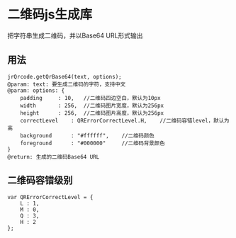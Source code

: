 # 二维码js生成库
把字符串生成二维码，并以Base64 URL形式输出

## 用法
    jrQrcode.getQrBase64(text, options);
    @param: text: 要生成二维码的字符，支持中文
    @param: options: {
        padding		: 10,   //二维码四边空白，默认为10px
        width		: 256,  //二维码图片宽度，默认为256px
        height		: 256,  //二维码图片高度，默认为256px
        correctLevel	: QRErrorCorrectLevel.H,    //二维码容错level，默认为高
        background      : "#ffffff",    //二维码颜色
        foreground      : "#000000"     //二维码背景颜色
    }
    @return: 生成的二维码Base64 URL

## 二维码容错级别
    var QRErrorCorrectLevel = {
    	L : 1,
    	M : 0,
    	Q : 3,
    	H : 2
    };
